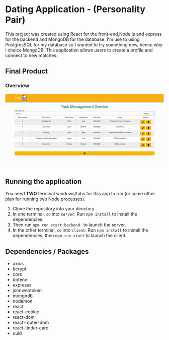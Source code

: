 # Dating Application - (Personality Pair)
This project was created using React for the front-end,Node.js and express for the backend and MongoDB for the database. I'm use to using PostgresSQL for my database so I wanted to try something new, hence why I choice MongoDB. This application allows users to create a profile and connect to new matches.



## Final Product

### Overview
![Overview](https://github.com/LingJason/Task-Management-Application/blob/main/docs/Create.gif)

## Running the application

You need **TWO** terminal windows/tabs for this app to run (or some other plan for running two Node processes).

1. Clone the repository into your directory.
2. In one terminal, `cd` into `server`. Run `npm install` to install the dependencies.
3. Then run `npm run start:backend ` to launch the server.
4. In the other terminal, `cd` into `client`. Run `npm install` to install the dependencies, then `npm run start` to launch the client.

## Dependencies / Packages
- axios
- bcrypt
- cors
- dotenv
- expresss
- jsonwebtoken
- mongodb
- nodemon
- react
- react-cookie
- react-dom
- react-router-dom
- react-tinder-card
- uuid
